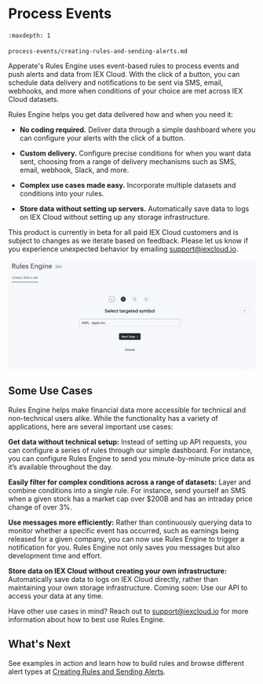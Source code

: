 # Process Events

<!-- Rules Engine: Event-Driven Alerts and Data Delivery -->

```{toctree}
:maxdepth: 1

process-events/creating-rules-and-sending-alerts.md
```

Apperate's Rules Engine uses event-based rules to process events and push alerts and data from IEX Cloud. With the click of a button, you can schedule data delivery and notifications to be sent via SMS, email, webhooks, and more when conditions of your choice are met across IEX Cloud datasets.  

Rules Engine helps you get data delivered how and when you need it: 

- **No coding required.** Deliver data through a simple dashboard where you can configure your alerts with the click of a button. 

- **Custom delivery.** Configure precise conditions for when you want data sent, choosing from a range of delivery mechanisms such as SMS, email, webhook, Slack, and more.  

- **Complex use cases made easy.** Incorporate multiple datasets and conditions into your rules. 

- **Store data without setting up servers.** Automatically save data to logs on IEX Cloud without setting up any storage infrastructure. 

This product is currently in beta for all paid IEX Cloud customers and is subject to changes as we iterate based on feedback. Please let us know if you experience unexpected behavior by emailing <support@iexcloud.io>.  

![](./process-events/rules-engine-1.gif)

## Some Use Cases 

Rules Engine helps make financial data more accessible for technical and non-technical users alike. While the functionality has a variety of applications, here are several important use cases: 

**Get data without technical setup:** Instead of setting up API requests, you can configure a series of rules through our simple dashboard. For instance, you can configure Rules Engine to send you minute-by-minute price data as it’s available throughout the day. 

**Easily filter for complex conditions across a range of datasets:** Layer and combine conditions into a single rule. For instance, send yourself an SMS when a given stock has a market cap over $200B and has an intraday price change of over 3%.  

**Use messages more efficiently:** Rather than continuously querying data to monitor whether a specific event has occurred, such as earnings being released for a given company, you can now use Rules Engine to trigger a notification for you. Rules Engine not only saves you messages but also development time and effort.  

**Store data on IEX Cloud without creating your own infrastructure:** Automatically save data to logs on IEX Cloud directly, rather than maintaining your own storage infrastructure. Coming soon: Use our API to access your data at any time. 

Have other use cases in mind? Reach out to <support@iexcloud.io> for more information about how to best use Rules Engine.

## What's Next

See examples in action and learn how to build rules and browse different alert types at [Creating Rules and Sending Alerts](./process-events/creating-rules-and-sending-alerts.md).